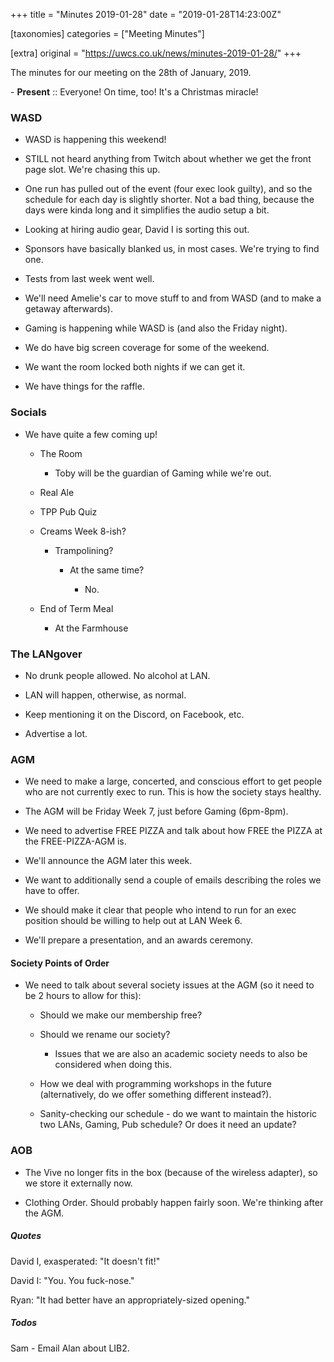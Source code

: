 +++
title = "Minutes 2019-01-28"
date = "2019-01-28T14:23:00Z"

[taxonomies]
categories = ["Meeting Minutes"]

[extra]
original = "https://uwcs.co.uk/news/minutes-2019-01-28/"
+++

<p>The minutes for our meeting on the 28th of January, 2019.</p>

<!-- more -->

\- **Present** :: Everyone\! On time, too\! It's a Christmas miracle\!

### WASD

- WASD is happening this weekend\!

- STILL not heard anything from Twitch about whether we get the front page slot. We're chasing this up.

- One run has pulled out of the event (four exec look guilty), and so the schedule for each day is slightly shorter. Not a bad thing, because the days were kinda long and it simplifies the audio setup a bit.

- Looking at hiring audio gear, David I is sorting this out.

- Sponsors have basically blanked us, in most cases. We're trying to find one.

- Tests from last week went well.

- We'll need Amelie's car to move stuff to and from WASD (and to make a getaway afterwards).

- Gaming is happening while WASD is (and also the Friday night).

- We do have big screen coverage for some of the weekend.

- We want the room locked both nights if we can get it.

- We have things for the raffle.

  

### Socials

- We have quite a few coming up\!

  - The Room

    - Toby will be the guardian of Gaming while we're out.

  - Real Ale

  - TPP Pub Quiz

  - Creams Week 8-ish?

    - Trampolining?

      - At the same time?

        - No.

  - End of Term Meal

    - At the Farmhouse

  

### The LANgover

- No drunk people allowed. No alcohol at LAN.

- LAN will happen, otherwise, as normal.

- Keep mentioning it on the Discord, on Facebook, etc.

- Advertise a lot.

  

### AGM

- We need to make a large, concerted, and conscious effort to get people who are not currently exec to run. This is how the society stays healthy.

- The AGM will be Friday Week 7, just before Gaming (6pm-8pm).

- We need to advertise FREE PIZZA and talk about how FREE the PIZZA at the FREE-PIZZA-AGM is.

- We'll announce the AGM later this week.

- We want to additionally send a couple of emails describing the roles we have to offer.

- We should make it clear that people who intend to run for an exec position should be willing to help out at LAN Week 6.

- We'll prepare a presentation, and an awards ceremony.

  

#### Society Points of Order

- We need to talk about several society issues at the AGM (so it need to be 2 hours to allow for this):

  - Should we make our membership free?

  - Should we rename our society?

    - Issues that we are also an academic society needs to also be considered when doing this.

  - How we deal with programming workshops in the future (alternatively, do we offer something different instead?).

  - Sanity-checking our schedule - do we want to maintain the historic two LANs, Gaming, Pub schedule? Or does it need an update?

  

### AOB

- The Vive no longer fits in the box (because of the wireless adapter), so we store it externally now.

- Clothing Order. Should probably happen fairly soon. We're thinking after the AGM.

  

##### **Quotes**

David I, exasperated: "It doesn't fit\!"

David I: "You. You fuck-nose."

Ryan: "It had better have an appropriately-sized opening."

  

##### **Todos**

Sam - Email Alan about LIB2.

